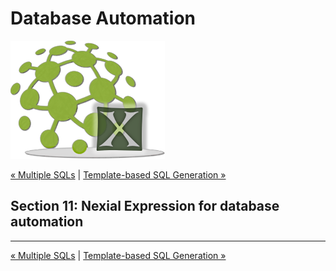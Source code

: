 # Database Automation

![logo](image/logo-x.png)

<div class="site-links">
<a class="link-previous" href="Database-Automation-multisql.html">&laquo; Multiple SQLs</a> | 
<a class="link-next" href="Database-Automation-template.html">Template-based SQL Generation &raquo;</a>
</div>


## Section 11: Nexial Expression for database automation


***

<div class="site-links">
<a class="link-previous" href="Database-Automation-multisql.html">&laquo; Multiple SQLs</a> | 
<a class="link-next" href="Database-Automation-template.html">Template-based SQL Generation &raquo;</a>
</div>
